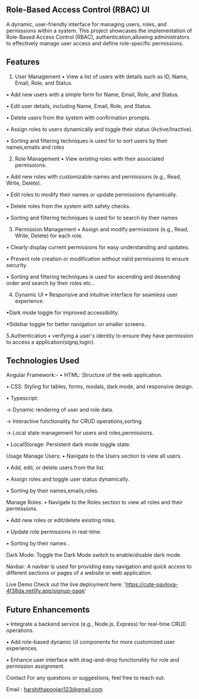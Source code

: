 ## Role-Based Access Control (RBAC) UI
A dynamic, user-friendly interface for managing users, roles, and permissions within a system. This project showcases the implementation of Role-Based Access Control (RBAC), authentication,allowing administrators to effectively manage user access and define role-specific permissions.

## Features
1. User Management
• View a list of users with details such as ID, Name, Email, Role, and Status.

• Add new users with a simple form for Name, Email, Role, and Status.

• Edit user details, including Name, Email, Role, and Status.

• Delete users from the system with confirmation prompts.

• Assign roles to users dynamically and toggle their status (Active/Inactive).

• Sorting and filtering techniques is used for to sort users by their names,emails and roles

2. Role Management
• View existing roles with their associated permissions.

• Add new roles with customizable names and permissions (e.g., Read, Write, Delete).

• Edit roles to modify their names or update permissions dynamically.

• Delete roles from the system with safety checks.

• Sorting and filtering techniques is used for to search by their names 

3. Permission Management
• Assign and modify permissions (e.g., Read, Write, Delete) for each role.

• Clearly display current permissions for easy understanding and updates.

• Prevent role creation or modification without valid permissions to ensure security.

• Sorting and filtering techniques is used for ascending and desending order and search by their roles etc..

4. Dynamic UI
• Responsive and intuitive interface for seamless user experience.

•Dark mode toggle for improved accessibility.

•Sidebar toggle for better navigation on smaller screens.

5.Authentication
• verifying a user's identity to ensure they have permission to access a application(signp,login).

## Technologies Used
Angular Framework:-
• HTML: Structure of the web application.

• CSS: Styling for tables, forms, modals, dark mode, and responsive design.

• Typescript:

→ Dynamic rendering of user and role data.

→ Interactive functionality for CRUD operations,sorting.

→ Local state management for users and roles,permissions.

• LocalStorage: Persistent dark mode toggle state.

Usage
Manage Users:
• Navigate to the Users section to view all users.

• Add, edit, or delete users from the list.

• Assign roles and toggle user status dynamically.

• Sorting by their names,emails,roles.

Manage Roles:
• Navigate to the Roles section to view all roles and their permissions.

• Add new roles or edit/delete existing roles.

• Update role permissions in real-time.

• Sorting by their names .

Dark Mode:
Toggle the Dark Mode switch to enable/disable dark mode.

Navbar:
A navbar is used for providing easy navigation and quick access to different sections or pages of a website or web application.

Live Demo
Check out the live deployment here: 'https://cute-pavlova-4f38da.netlify.app/signup-page'

## Future Enhancements
• Integrate a backend service (e.g., Node.js, Express) for real-time CRUD operations.

• Add role-based dynamic UI components for more customized user experiences.

• Enhance user interface with drag-and-drop functionality for role and permission assignment.


Contact For any questions or suggestions, feel free to reach out:

Email : harshithapoojari123@gmail.com
